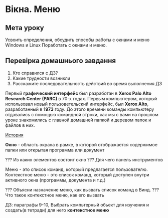 # Вікна. Меню  

## Мета уроку  

Усвоить определения, обсудить способы работы с окнами и меню Windows и Linux
Поработать с окнами и меню.

## Перевірка домашнього завдання  

1. Кто справился с ДЗ?
2. Какие трудности возникли
3. Расскажите последовательность действий во время выполнения ДЗ

Первый **графический интерфейс** был разработан в **Xerox Palo Alto Research Center (PARC)** в 70-х годах. Первым компьютером, который использовал новый пользоветельский интерфейс, был **Xerox Alto**, разработанный в **1973** году. До этого времени команды компьютеру отдавались с помощью командной строки, как мы с вами на прошлом уроке знакомились с главной домашней папкой и деревом папок и файлов в них.

 [История](https://www.white-windows.ru/evolyutsiya-graficheskih-interfejsov-operatsionnyh-sistem-ot-xerox-alto-do-windows/)

 **Окно** - область экрана в рамке, в которой отображается содержимое папки или открытая программа
 или документ

??? Из каких элементов состоит окно
??? Для чего панель инструментов

Меню - это список команд, который предлагается пользователю.
Контекстное меню - это список команд, который доступен внутри активного окна (программы, документа и т.д.)  

??? Объясни назначение меню, как вызвать список команд в Винд.
??? Что такое контекстное меню, как его вызвать

ДЗ: параграфы 9-10, Выбрать компьтерный обьект для изучения и создать(в тетради) для него **контекстное меню**
